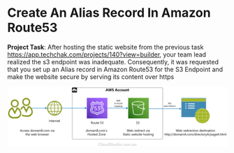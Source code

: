 # Create An Alias Record In Amazon Route53
**Project Task**: After hosting the static website from the previous task https://app.techchak.com/projects/140?view=builder, your team lead realized the s3 endpoint was inadequate. Consequently, it was requested that you set up an Alias record in Amazon Route53 for the S3 Endpoint and make the website secure by serving its content over https

![1](https://github.com/Sholly45/TechChak-Projects/blob/7548d1f96984ed2fa05918797a881a5725e46ec9/Task-2/images/1665788269727_webredirect.png)
